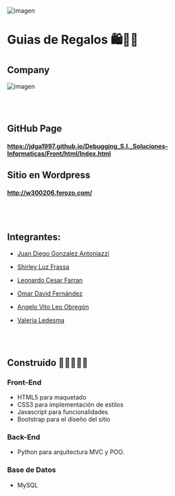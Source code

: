 ![imagen](https://user-images.githubusercontent.com/105946879/189708376-08477f46-ff38-476d-b096-09a224167ed6.png)


# Guias de Regalos 🛍️🎁🎀

## Company
![imagen](https://user-images.githubusercontent.com/105946879/193426847-0a3fd71f-8c6b-4669-9485-6e9d15b4dfaa.png)

<br></br>
## GitHub Page

#### https://jdga1997.github.io/Debugging_S.I._Soluciones-Informaticas/Front/html/Index.html

## Sitio en Wordpress

#### http://w300206.ferozo.com/

<br></br>
## Integrantes:

- [Juan Diego Gonzalez Antoniazzi](https://github.com/JDGA1997)

- [Shirley Luz Frassa](https://github.com/shirleyfrassa)

- [Leonardo Cesar Farran](https://github.com/Leo-Farran)

- [Omar David Fernández](https://github.com/odafer91)

- [Angelo Vito Leo Obregón](https://github.com/Angelo-1989)

- [Valeria Ledesma](https://github.com/ledesmavb)


<br></br>
## Construido 👩‍💻👨🏼‍💻

### Front-End

- HTML5 para maquetado
- CSS3 para implementación de estilos
- Javascript para funcionalidades
- Bootstrap para el diseño del sitio

### Back-End

- Python para arquitectura MVC y POO.

### Base de Datos

- MySQL
